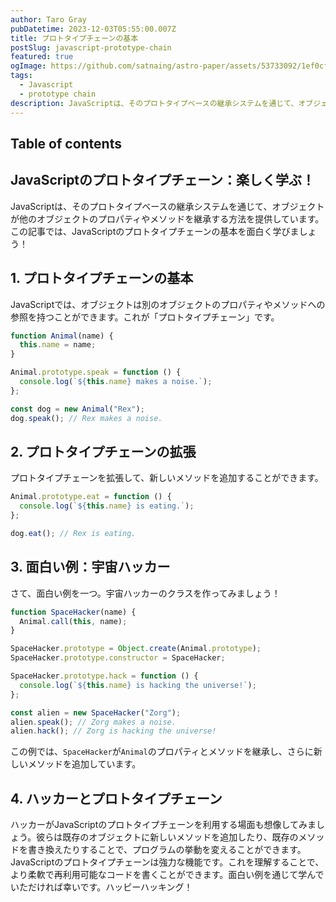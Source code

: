 ```yaml
---
author: Taro Gray
pubDatetime: 2023-12-03T05:55:00.007Z
title: プロトタイプチェーンの基本
postSlug: javascript-prototype-chain
featured: true
ogImage: https://github.com/satnaing/astro-paper/assets/53733092/1ef0cf03-8137-4d67-ac81-84a032119e3a
tags:
  - Javascript
  - prototype chain
description: JavaScriptは、そのプロトタイプベースの継承システムを通じて、オブジェクトが他のオブジェクトのプロパティやメソッドを継承する方法を提供しています。この記事では、JavaScriptのプロトタイプチェーンの基本を面白く学びましょう！
---
```


## Table of contents

## JavaScriptのプロトタイプチェーン：楽しく学ぶ！

JavaScriptは、そのプロトタイプベースの継承システムを通じて、オブジェクトが他のオブジェクトのプロパティやメソッドを継承する方法を提供しています。この記事では、JavaScriptのプロトタイプチェーンの基本を面白く学びましょう！

## 1. プロトタイプチェーンの基本

JavaScriptでは、オブジェクトは別のオブジェクトのプロパティやメソッドへの参照を持つことができます。これが「プロトタイプチェーン」です。

```javascript
function Animal(name) {
  this.name = name;
}

Animal.prototype.speak = function () {
  console.log(`${this.name} makes a noise.`);
};

const dog = new Animal("Rex");
dog.speak(); // Rex makes a noise.
```

## 2. プロトタイプチェーンの拡張

プロトタイプチェーンを拡張して、新しいメソッドを追加することができます。

```javascript
Animal.prototype.eat = function () {
  console.log(`${this.name} is eating.`);
};

dog.eat(); // Rex is eating.
```

## 3. 面白い例：宇宙ハッカー

さて、面白い例を一つ。宇宙ハッカーのクラスを作ってみましょう！

```javascript
function SpaceHacker(name) {
  Animal.call(this, name);
}

SpaceHacker.prototype = Object.create(Animal.prototype);
SpaceHacker.prototype.constructor = SpaceHacker;

SpaceHacker.prototype.hack = function () {
  console.log(`${this.name} is hacking the universe!`);
};

const alien = new SpaceHacker("Zorg");
alien.speak(); // Zorg makes a noise.
alien.hack(); // Zorg is hacking the universe!
```

この例では、`SpaceHacker`が`Animal`のプロパティとメソッドを継承し、さらに新しいメソッドを追加しています。

## 4. ハッカーとプロトタイプチェーン

ハッカーがJavaScriptのプロトタイプチェーンを利用する場面も想像してみましょう。彼らは既存のオブジェクトに新しいメソッドを追加したり、既存のメソッドを書き換えたりすることで、プログラムの挙動を変えることができます。
JavaScriptのプロトタイプチェーンは強力な機能です。これを理解することで、より柔軟で再利用可能なコードを書くことができます。面白い例を通じて学んでいただければ幸いです。ハッピーハッキング！

